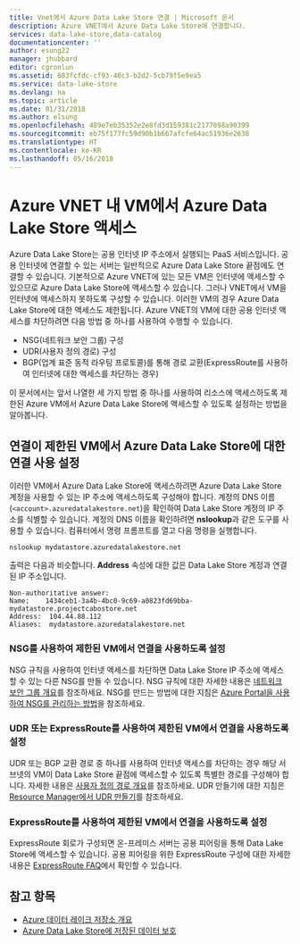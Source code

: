 ```yaml
---
title: Vnet에서 Azure Data Lake Store 연결 | Microsoft 문서
description: Azure VNET에서 Azure Data Lake Store에 연결합니다.
services: data-lake-store,data-catalog
documentationcenter: ''
author: esung22
manager: jhubbard
editor: cgronlun
ms.assetid: 683fcfdc-cf93-46c3-b2d2-5cb79f5e9ea5
ms.service: data-lake-store
ms.devlang: na
ms.topic: article
ms.date: 01/31/2018
ms.author: elsung
ms.openlocfilehash: 489e7eb35352e2e8fd3d159381c2177098a90399
ms.sourcegitcommit: eb75f177fc59d90b1b667afcfe64ac51936e2638
ms.translationtype: HT
ms.contentlocale: ko-KR
ms.lasthandoff: 05/16/2018
---
```

# <a name="access-azure-data-lake-store-from-vms-within-an-azure-vnet"></a>Azure VNET 내 VM에서 Azure Data Lake Store 액세스
Azure Data Lake Store는 공용 인터넷 IP 주소에서 실행되는 PaaS 서비스입니다. 공용 인터넷에 연결할 수 있는 서버는 일반적으로 Azure Data Lake Store 끝점에도 연결할 수 있습니다. 기본적으로 Azure VNET에 있는 모든 VM은 인터넷에 액세스할 수 있으므로 Azure Data Lake Store에 액세스할 수 있습니다. 그러나 VNET에서 VM을 인터넷에 액세스하지 못하도록 구성할 수 있습니다. 이러한 VM의 경우 Azure Data Lake Store에 대한 액세스도 제한됩니다. Azure VNET의 VM에 대한 공용 인터넷 액세스를 차단하려면 다음 방법 중 하나를 사용하여 수행할 수 있습니다.

* NSG(네트워크 보안 그룹) 구성
* UDR(사용자 정의 경로) 구성
* BGP(업계 표준 동적 라우팅 프로토콜)를 통해 경로 교환(ExpressRoute를 사용하여 인터넷에 대한 액세스를 차단하는 경우)

이 문서에서는 앞서 나열한 세 가지 방법 중 하나를 사용하여 리소스에 액세스하도록 제한된 Azure VM에서 Azure Data Lake Store에 액세스할 수 있도록 설정하는 방법을 알아봅니다.

## <a name="enabling-connectivity-to-azure-data-lake-store-from-vms-with-restricted-connectivity"></a>연결이 제한된 VM에서 Azure Data Lake Store에 대한 연결 사용 설정
이러한 VM에서 Azure Data Lake Store에 액세스하려면 Azure Data Lake Store 계정을 사용할 수 있는 IP 주소에 액세스하도록 구성해야 합니다. 계정의 DNS 이름(`<account>.azuredatalakestore.net`)을 확인하여 Data Lake Store 계정의 IP 주소를 식별할 수 있습니다. 계정의 DNS 이름을 확인하려면 **nslookup**과 같은 도구를 사용할 수 있습니다. 컴퓨터에서 명령 프롬프트를 열고 다음 명령을 실행합니다.

    nslookup mydatastore.azuredatalakestore.net

출력은 다음과 비슷합니다. **Address** 속성에 대한 값은 Data Lake Store 계정과 연결된 IP 주소입니다.

    Non-authoritative answer:
    Name:    1434ceb1-3a4b-4bc0-9c69-a0823fd69bba-mydatastore.projectcabostore.net
    Address:  104.44.88.112
    Aliases:  mydatastore.azuredatalakestore.net


### <a name="enabling-connectivity-from-vms-restricted-by-using-nsg"></a>NSG를 사용하여 제한된 VM에서 연결을 사용하도록 설정
NSG 규칙을 사용하여 인터넷 액세스를 차단하면 Data Lake Store IP 주소에 액세스할 수 있는 다른 NSG를 만들 수 있습니다. NSG 규칙에 대한 자세한 내용은 [네트워크 보안 그룹 개요](../virtual-network/security-overview.md)를 참조하세요. NSG를 만드는 방법에 대한 지침은 [Azure Portal을 사용하여 NSG를 관리하는 방법](../virtual-network/virtual-networks-create-nsg-arm-pportal.md)을 참조하세요.

### <a name="enabling-connectivity-from-vms-restricted-by-using-udr-or-expressroute"></a>UDR 또는 ExpressRoute를 사용하여 제한된 VM에서 연결을 사용하도록 설정
UDR 또는 BGP 교환 경로 중 하나를 사용하여 인터넷 액세스를 차단하는 경우 해당 서브넷의 VM이 Data Lake Store 끝점에 액세스할 수 있도록 특별한 경로를 구성해야 합니다. 자세한 내용은 [사용자 정의 경로 개요](../virtual-network/virtual-networks-udr-overview.md)를 참조하세요. UDR 만들기에 대한 지침은 [Resource Manager에서 UDR 만들기](../virtual-network/tutorial-create-route-table-powershell.md)를 참조하세요.

### <a name="enabling-connectivity-from-vms-restricted-by-using-expressroute"></a>ExpressRoute를 사용하여 제한된 VM에서 연결을 사용하도록 설정
ExpressRoute 회로가 구성되면 온-프레미스 서버는 공용 피어링을 통해 Data Lake Store에 액세스할 수 있습니다. 공용 피어링을 위한 ExpressRoute 구성에 대한 자세한 내용은 [ExpressRoute FAQ](../expressroute/expressroute-faqs.md)에서 확인할 수 있습니다.

## <a name="see-also"></a>참고 항목
* [Azure 데이터 레이크 저장소 개요](data-lake-store-overview.md)
* [Azure Data Lake Store에 저장된 데이터 보호](data-lake-store-security-overview.md)

